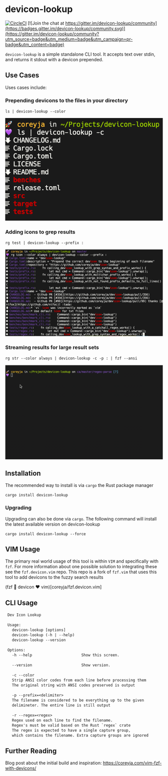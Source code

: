# devicon-lookup

[![CircleCI](https://circleci.com/gh/coreyja/devicon-lookup.svg?style=svg)](https://circleci.com/gh/coreyja/devicon-lookup) [![Join the chat at https://gitter.im/devicon-lookup/community](https://badges.gitter.im/devicon-lookup/community.svg)](https://gitter.im/devicon-lookup/community?utm_source=badge&utm_medium=badge&utm_campaign=pr-badge&utm_content=badge)

`devicon-lookup` is a simple standalone CLI tool.
It accepts text over stdin, and returns it stdout with a devicon prepended.

## Use Cases

Uses cases include:

### Prepending devicons to the files in your directory

```
ls | devicon-lookup --color
```
![`ls | devicon-lookup --color`](/docs/screenshots/ls.png?raw=true)

### Adding icons to grep results

```
rg test | devicon-lookup --prefix :
```
![`rg test | devicon-lookup --prefix :`](/docs/screenshots/grep.png?raw=true)

### Streaming results for large result sets

```
rg str --color always | devicon-lookup -c -p : | fzf --ansi
```
![`rg str -uuu --color always | devicon-lookup -c -p : | fzf --ansi`](/docs/screenshots/grep+fzf.gif?raw=true)


## Installation

The recommended way to install is via `cargo` the Rust package manager

```
cargo install devicon-lookup
```

### Upgrading

Upgrading can also be done via `cargo`. The following command will install the latest available version on devicon-lookup

```
cargo install devicon-lookup --force
```

## VIM Usage

The primary real world usage of this tool is within `VIM` and specifically with `fzf`.
For more information about one possible solution to integrating these see the `fzf.devicon.vim` repo.
This repo is a fork of `fzf.vim` that uses this tool to add devicons to the fuzzy search results

(fzf 💜 devicon ❤️ vim)[coreyja/fzf.devicon.vim]

## CLI Usage

```
 Dev Icon Lookup

 Usage:
   devicon-lookup [options]
   devicon-lookup (-h | --help)
   devicon-lookup --version

 Options:
   -h --help                      Show this screen.

   --version                      Show version.

   -c --color
   Strip ANSI color codes from each line before processing them
   The original string with ANSI codes preserved is output

   -p --prefix=<delimiter>
   The filename is considered to be everything up to the given
   delimineter. The entire line is still output

   -r --regex=<regex>
   Regex used on each line to find the filename.
   Regex's must be valid based on the Rust `regex` crate
   The regex is expected to have a single capture group,
   which contains the filename. Extra capture groups are ignored
```

## Further Reading

Blog post about the initial build and inspiration: https://coreyja.com/vim-fzf-with-devicons/
